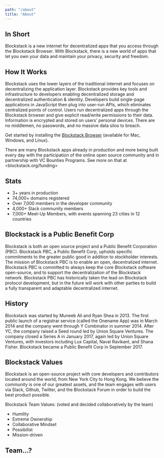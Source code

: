```yaml
---
path: "/about"
title: "About"
---
```


## In Short
Blockstack is a new internet for decentralized apps that you access through the Blockstack Browser. With Blockstack, there is a new world of apps that let you own your data and maintain your privacy, security and freedom.

## How It Works
Blockstack uses the lower layers of the traditional internet and focuses on decentralizing the application layer. Blockstack provides key tools and infrastructure to developers enabling decentralized storage and decentralized authentication & identity. Developers build single-page applications in JavaScript then plug into user-run APIs, which eliminates centralized points of control. Users run decentralized apps through the Blockstack browser and give explicit read/write permissions to their data. Information is encrypted and stored on users’ personal devices. There are no middlemen, no passwords, and no massive data silos to breach.

Get started by installing the [Blockstack Browser](https://blockstack.org/install) (available for Mac, Windows, and Linux).

There are many Blockstack apps already in production and more being built every day with the participation of the online open source community and in partnership with VC Bounties Programs. See more on that at <blockstack.org/funding>

## Stats
* 3+ years in production
* 74,000+ domains registered
* Over 7,000 members in the developer community
* 4,000+ Slack community members
* 7,000+ Meet-Up Members, with events spanning 23 cities in 12 countries

## Blockstack is a Public Benefit Corp
Blockstack is both an open source project and a Public Benefit Corporation (PBC). Blockstack PBC, a Public Benefit Corp, upholds specific commitments to the greater public good in addition to stockholder interests. The mission of Blockstack PBC is to enable an open, decentralized internet. Blockstack PBC is committed to always keep the core Blockstack software open-source, and to support the decentralization of the Blockstack network. Blockstack PBC has historically taken the lead on Blockstack protocol development, but in the future will work with other parties to build a fully transparent and adaptable decentralized internet.

## History
Blockstack was started by Muneeb Ali and Ryan Shea in 2013. The first public launch of a registrar service (called the Onename App) was in March 2014 and the company went through Y Combinator in summer 2014. After YC, the company raised a Seed round led by Union Square Ventures. The company closed a Series A in January 2017, again led by Union Square Ventures, with investors including Lux Capital, Naval Ravikant, and Shana Fisher. Blockstack became a Public Benefit Corp in September 2017.

## Blockstack Values
Blockstack is an open-source project with core developers and contributors located around the world, from New York City to Hong Kong. We believe the community is one of our greatest assets, and the team engages with users via Slack, Github, Twitter, and the Blockstack Forum in order to build the best product possible.

Blockstack Team Values: (voted and decided collaboratively by the team)
* Humility
* Extreme Ownership
* Collaborative Mindset
* Possibilist
* Mission-driven

## Team...?